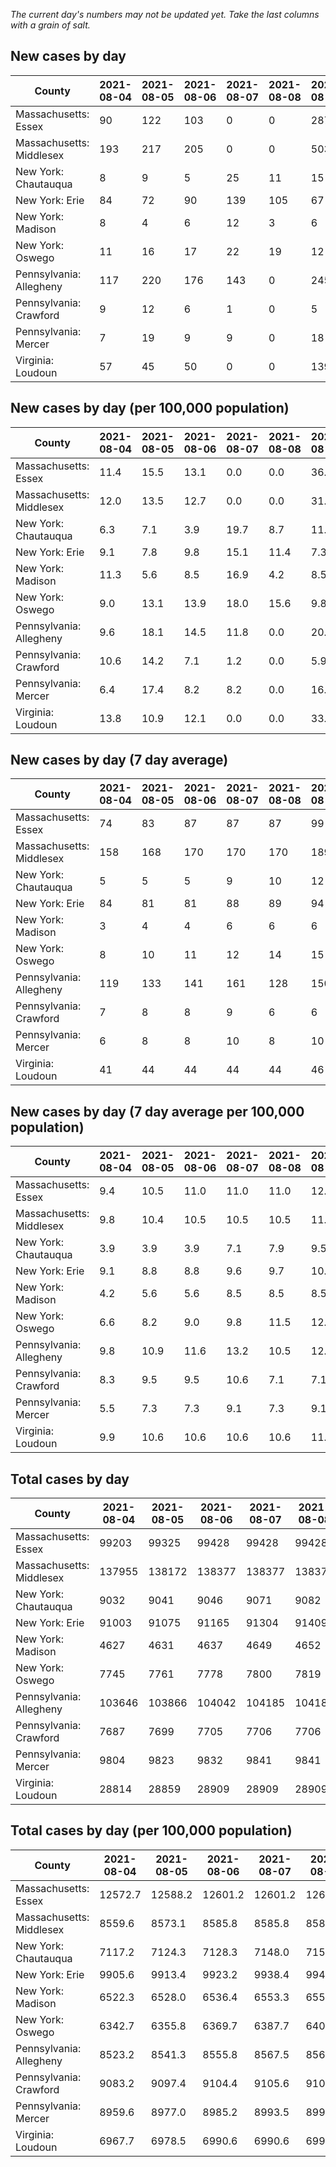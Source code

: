 _The current day's numbers may not be updated yet. Take the last columns with a grain of salt._
## New cases by day

| County | 2021-08-04 | 2021-08-05 | 2021-08-06 | 2021-08-07 | 2021-08-08 | 2021-08-09 | 2021-08-10 |
| --- | --- | --- | --- | --- | --- | --- | --- |
| Massachusetts: Essex | 90 | 122 | 103 | 0 | 0 | 287 |  |
| Massachusetts: Middlesex | 193 | 217 | 205 | 0 | 0 | 503 |  |
| New York: Chautauqua | 8 | 9 | 5 | 25 | 11 | 15 |  |
| New York: Erie | 84 | 72 | 90 | 139 | 105 | 67 |  |
| New York: Madison | 8 | 4 | 6 | 12 | 3 | 6 |  |
| New York: Oswego | 11 | 16 | 17 | 22 | 19 | 12 |  |
| Pennsylvania: Allegheny | 117 | 220 | 176 | 143 | 0 | 245 |  |
| Pennsylvania: Crawford | 9 | 12 | 6 | 1 | 0 | 5 |  |
| Pennsylvania: Mercer | 7 | 19 | 9 | 9 | 0 | 18 |  |
| Virginia: Loudoun | 57 | 45 | 50 | 0 | 0 | 139 |  |

## New cases by day (per 100,000 population)

| County | 2021-08-04 | 2021-08-05 | 2021-08-06 | 2021-08-07 | 2021-08-08 | 2021-08-09 | 2021-08-10 |
| --- | --- | --- | --- | --- | --- | --- | --- |
| Massachusetts: Essex | 11.4 | 15.5 | 13.1 | 0.0 | 0.0 | 36.4 |  |
| Massachusetts: Middlesex | 12.0 | 13.5 | 12.7 | 0.0 | 0.0 | 31.2 |  |
| New York: Chautauqua | 6.3 | 7.1 | 3.9 | 19.7 | 8.7 | 11.8 |  |
| New York: Erie | 9.1 | 7.8 | 9.8 | 15.1 | 11.4 | 7.3 |  |
| New York: Madison | 11.3 | 5.6 | 8.5 | 16.9 | 4.2 | 8.5 |  |
| New York: Oswego | 9.0 | 13.1 | 13.9 | 18.0 | 15.6 | 9.8 |  |
| Pennsylvania: Allegheny | 9.6 | 18.1 | 14.5 | 11.8 | 0.0 | 20.1 |  |
| Pennsylvania: Crawford | 10.6 | 14.2 | 7.1 | 1.2 | 0.0 | 5.9 |  |
| Pennsylvania: Mercer | 6.4 | 17.4 | 8.2 | 8.2 | 0.0 | 16.4 |  |
| Virginia: Loudoun | 13.8 | 10.9 | 12.1 | 0.0 | 0.0 | 33.6 |  |

## New cases by day (7 day average)

| County | 2021-08-04 | 2021-08-05 | 2021-08-06 | 2021-08-07 | 2021-08-08 | 2021-08-09 | 2021-08-10 |
| --- | --- | --- | --- | --- | --- | --- | --- |
| Massachusetts: Essex | 74 | 83 | 87 | 87 | 87 | 99 |  |
| Massachusetts: Middlesex | 158 | 168 | 170 | 170 | 170 | 189 |  |
| New York: Chautauqua | 5 | 5 | 5 | 9 | 10 | 12 |  |
| New York: Erie | 84 | 81 | 81 | 88 | 89 | 94 |  |
| New York: Madison | 3 | 4 | 4 | 6 | 6 | 6 |  |
| New York: Oswego | 8 | 10 | 11 | 12 | 14 | 15 |  |
| Pennsylvania: Allegheny | 119 | 133 | 141 | 161 | 128 | 150 |  |
| Pennsylvania: Crawford | 7 | 8 | 8 | 9 | 6 | 6 |  |
| Pennsylvania: Mercer | 6 | 8 | 8 | 10 | 8 | 10 |  |
| Virginia: Loudoun | 41 | 44 | 44 | 44 | 44 | 46 |  |

## New cases by day (7 day average per 100,000 population)

| County | 2021-08-04 | 2021-08-05 | 2021-08-06 | 2021-08-07 | 2021-08-08 | 2021-08-09 | 2021-08-10 |
| --- | --- | --- | --- | --- | --- | --- | --- |
| Massachusetts: Essex | 9.4 | 10.5 | 11.0 | 11.0 | 11.0 | 12.5 |  |
| Massachusetts: Middlesex | 9.8 | 10.4 | 10.5 | 10.5 | 10.5 | 11.7 |  |
| New York: Chautauqua | 3.9 | 3.9 | 3.9 | 7.1 | 7.9 | 9.5 |  |
| New York: Erie | 9.1 | 8.8 | 8.8 | 9.6 | 9.7 | 10.2 |  |
| New York: Madison | 4.2 | 5.6 | 5.6 | 8.5 | 8.5 | 8.5 |  |
| New York: Oswego | 6.6 | 8.2 | 9.0 | 9.8 | 11.5 | 12.3 |  |
| Pennsylvania: Allegheny | 9.8 | 10.9 | 11.6 | 13.2 | 10.5 | 12.3 |  |
| Pennsylvania: Crawford | 8.3 | 9.5 | 9.5 | 10.6 | 7.1 | 7.1 |  |
| Pennsylvania: Mercer | 5.5 | 7.3 | 7.3 | 9.1 | 7.3 | 9.1 |  |
| Virginia: Loudoun | 9.9 | 10.6 | 10.6 | 10.6 | 10.6 | 11.1 |  |

## Total cases by day

| County | 2021-08-04 | 2021-08-05 | 2021-08-06 | 2021-08-07 | 2021-08-08 | 2021-08-09 | 2021-08-10 |
| --- | --- | --- | --- | --- | --- | --- | --- |
| Massachusetts: Essex | 99203 | 99325 | 99428 | 99428 | 99428 | 99715 |  |
| Massachusetts: Middlesex | 137955 | 138172 | 138377 | 138377 | 138377 | 138880 |  |
| New York: Chautauqua | 9032 | 9041 | 9046 | 9071 | 9082 | 9097 |  |
| New York: Erie | 91003 | 91075 | 91165 | 91304 | 91409 | 91476 |  |
| New York: Madison | 4627 | 4631 | 4637 | 4649 | 4652 | 4658 |  |
| New York: Oswego | 7745 | 7761 | 7778 | 7800 | 7819 | 7831 |  |
| Pennsylvania: Allegheny | 103646 | 103866 | 104042 | 104185 | 104185 | 104430 |  |
| Pennsylvania: Crawford | 7687 | 7699 | 7705 | 7706 | 7706 | 7711 |  |
| Pennsylvania: Mercer | 9804 | 9823 | 9832 | 9841 | 9841 | 9859 |  |
| Virginia: Loudoun | 28814 | 28859 | 28909 | 28909 | 28909 | 29048 |  |

## Total cases by day (per 100,000 population)

| County | 2021-08-04 | 2021-08-05 | 2021-08-06 | 2021-08-07 | 2021-08-08 | 2021-08-09 | 2021-08-10 |
| --- | --- | --- | --- | --- | --- | --- | --- |
| Massachusetts: Essex | 12572.7 | 12588.2 | 12601.2 | 12601.2 | 12601.2 | 12637.6 |  |
| Massachusetts: Middlesex | 8559.6 | 8573.1 | 8585.8 | 8585.8 | 8585.8 | 8617.0 |  |
| New York: Chautauqua | 7117.2 | 7124.3 | 7128.3 | 7148.0 | 7156.6 | 7168.5 |  |
| New York: Erie | 9905.6 | 9913.4 | 9923.2 | 9938.4 | 9949.8 | 9957.1 |  |
| New York: Madison | 6522.3 | 6528.0 | 6536.4 | 6553.3 | 6557.6 | 6566.0 |  |
| New York: Oswego | 6342.7 | 6355.8 | 6369.7 | 6387.7 | 6403.3 | 6413.1 |  |
| Pennsylvania: Allegheny | 8523.2 | 8541.3 | 8555.8 | 8567.5 | 8567.5 | 8587.7 |  |
| Pennsylvania: Crawford | 9083.2 | 9097.4 | 9104.4 | 9105.6 | 9105.6 | 9111.5 |  |
| Pennsylvania: Mercer | 8959.6 | 8977.0 | 8985.2 | 8993.5 | 8993.5 | 9009.9 |  |
| Virginia: Loudoun | 6967.7 | 6978.5 | 6990.6 | 6990.6 | 6990.6 | 7024.2 |  |
